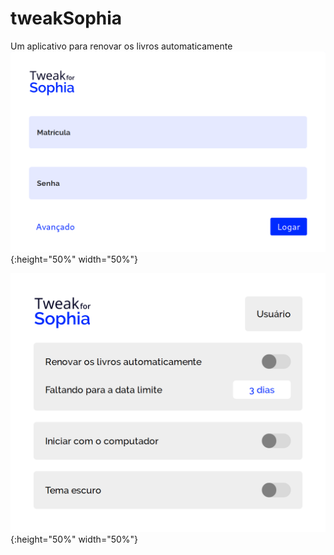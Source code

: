 # tweakSophia
Um aplicativo para renovar os livros automaticamente
![](https://github.com/GeovaneSchmitz/tweakSophia/blob/master/screenshot.png){:height="50%" width="50%"}

![](https://github.com/GeovaneSchmitz/tweakSophia/blob/master/screenshot1.png){:height="50%" width="50%"}
